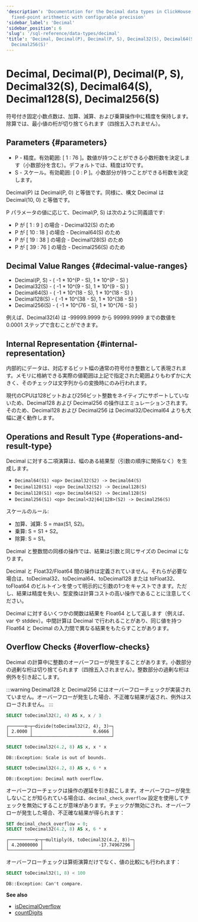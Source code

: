 ```yaml
---
'description': 'Documentation for the Decimal data types in ClickHouse, which provide
  fixed-point arithmetic with configurable precision'
'sidebar_label': 'Decimal'
'sidebar_position': 6
'slug': '/sql-reference/data-types/decimal'
'title': 'Decimal, Decimal(P), Decimal(P, S), Decimal32(S), Decimal64(S), Decimal128(S),
  Decimal256(S)'
---
```





# Decimal, Decimal(P), Decimal(P, S), Decimal32(S), Decimal64(S), Decimal128(S), Decimal256(S)

符号付き固定小数点数は、加算、減算、および乗算操作中に精度を保持します。除算では、最小値の桁が切り捨てられます（四捨五入されません）。

## Parameters {#parameters}

- P - 精度。有効範囲: \[ 1 : 76 \]。数値が持つことができる小数桁数を決定します（小数部分を含む）。デフォルトでは、精度は10です。
- S - スケール。有効範囲: \[ 0 : P \]。小数部分が持つことができる桁数を決定します。

Decimal(P) は Decimal(P, 0) と等価です。同様に、構文 Decimal は Decimal(10, 0) と等価です。

P パラメータの値に応じて、Decimal(P, S) は次のように同義語です:
- P が \[ 1 : 9 \] の場合 - Decimal32(S) のため
- P が \[ 10 : 18 \] の場合 - Decimal64(S) のため
- P が \[ 19 : 38 \] の場合 - Decimal128(S) のため
- P が \[ 39 : 76 \] の場合 - Decimal256(S) のため

## Decimal Value Ranges {#decimal-value-ranges}

- Decimal(P, S) - ( -1 \* 10^(P - S), 1 \* 10^(P - S) )
- Decimal32(S) - ( -1 \* 10^(9 - S), 1 \* 10^(9 - S) )
- Decimal64(S) - ( -1 \* 10^(18 - S), 1 \* 10^(18 - S) )
- Decimal128(S) - ( -1 \* 10^(38 - S), 1 \* 10^(38 - S) )
- Decimal256(S) - ( -1 \* 10^(76 - S), 1 \* 10^(76 - S) )

例えば、Decimal32(4) は -99999.9999 から 99999.9999 までの数値を 0.0001 ステップで含むことができます。

## Internal Representation {#internal-representation}

内部的にデータは、対応するビット幅の通常の符号付き整数として表現されます。メモリに格納できる実際の値範囲は上記で指定された範囲よりもわずかに大きく、そのチェックは文字列からの変換時にのみ行われます。

現代のCPUは128ビットおよび256ビット整数をネイティブにサポートしていないため、Decimal128 および Decimal256 の操作はエミュレーションされます。そのため、Decimal128 および Decimal256 は Decimal32/Decimal64 よりも大幅に遅く動作します。

## Operations and Result Type {#operations-and-result-type}

Decimal に対する二項演算は、幅のある結果型（引数の順序に関係なく）を生成します。

- `Decimal64(S1) <op> Decimal32(S2) -> Decimal64(S)`
- `Decimal128(S1) <op> Decimal32(S2) -> Decimal128(S)`
- `Decimal128(S1) <op> Decimal64(S2) -> Decimal128(S)`
- `Decimal256(S1) <op> Decimal<32|64|128>(S2) -> Decimal256(S)`

スケールのルール:

- 加算、減算: S = max(S1, S2)。
- 乗算: S = S1 + S2。
- 除算: S = S1。

Decimal と整数間の同様の操作では、結果は引数と同じサイズの Decimal になります。

Decimal と Float32/Float64 間の操作は定義されていません。それらが必要な場合は、toDecimal32、toDecimal64、toDecimal128 または toFloat32、toFloat64 のビルトインを使って明示的に引数の1つをキャストできます。ただし、結果は精度を失い、型変換は計算コストの高い操作であることに注意してください。

Decimal に対するいくつかの関数は結果を Float64 として返します（例えば、var や stddev）。中間計算は Decimal で行われることがあり、同じ値を持つ Float64 と Decimal の入力間で異なる結果をもたらすことがあります。

## Overflow Checks {#overflow-checks}

Decimal の計算中に整数のオーバーフローが発生することがあります。小数部分の過剰な桁は切り捨てられます（四捨五入されません）。整数部分の過剰な桁は例外を引き起こします。

:::warning
Decimal128 と Decimal256 にはオーバーフローチェックが実装されていません。オーバーフローが発生した場合、不正確な結果が返され、例外はスローされません。
:::

```sql
SELECT toDecimal32(2, 4) AS x, x / 3
```

```text
┌──────x─┬─divide(toDecimal32(2, 4), 3)─┐
│ 2.0000 │                       0.6666 │
└────────┴──────────────────────────────┘
```

```sql
SELECT toDecimal32(4.2, 8) AS x, x * x
```

```text
DB::Exception: Scale is out of bounds.
```

```sql
SELECT toDecimal32(4.2, 8) AS x, 6 * x
```

```text
DB::Exception: Decimal math overflow.
```

オーバーフローチェックは操作の遅延を引き起こします。オーバーフローが発生しないことが知られている場合は、`decimal_check_overflow` 設定を使用してチェックを無効にすることが意味があります。チェックが無効にされ、オーバーフローが発生した場合、不正確な結果が得られます：

```sql
SET decimal_check_overflow = 0;
SELECT toDecimal32(4.2, 8) AS x, 6 * x
```

```text
┌──────────x─┬─multiply(6, toDecimal32(4.2, 8))─┐
│ 4.20000000 │                     -17.74967296 │
└────────────┴──────────────────────────────────┘
```

オーバーフローチェックは算術演算だけでなく、値の比較にも行われます：

```sql
SELECT toDecimal32(1, 8) < 100
```

```text
DB::Exception: Can't compare.
```

**See also**
- [isDecimalOverflow](/sql-reference/functions/other-functions#isdecimaloverflow)
- [countDigits](/sql-reference/functions/other-functions#countdigits)
